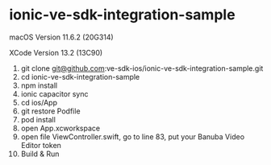 # ionic-ve-sdk-integration-sample

macOS Version 11.6.2 (20G314)

XCode Version 13.2 (13C90) 

1) git clone git@github.com:ve-sdk-ios/ionic-ve-sdk-integration-sample.git
2) cd ionic-ve-sdk-integration-sample
3) npm install
4) ionic capacitor sync
5) cd ios/App
6) git restore Podfile
7) pod install
8) open App.xcworkspace
9) open file ViewController.swift, go to line 83, put your Banuba Video Editor token
10) Build & Run
